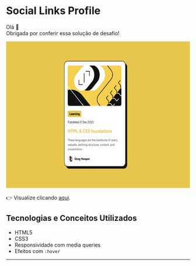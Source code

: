 # Social Links Profile

Olá 👋  
Obrigada por conferir essa solução de desafio!

<img src="preview-card.png" alt="preview-desafio" height="400" />

👉 Visualize clicando [aqui](https://roberta-silva.github.io/frontend-mentor-desafios/blog-preview-card/).

## Tecnologias e Conceitos Utilizados

- HTML5
- CSS3
- Responsividade com media queries
- Efeitos com `:hover`

---
